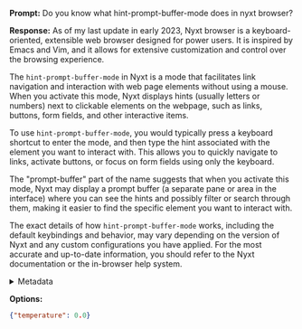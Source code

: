**Prompt:**
Do you know what hint-prompt-buffer-mode does in nyxt browser?

**Response:**
As of my last update in early 2023, Nyxt browser is a keyboard-oriented, extensible web browser designed for power users. It is inspired by Emacs and Vim, and it allows for extensive customization and control over the browsing experience.

The `hint-prompt-buffer-mode` in Nyxt is a mode that facilitates link navigation and interaction with web page elements without using a mouse. When you activate this mode, Nyxt displays hints (usually letters or numbers) next to clickable elements on the webpage, such as links, buttons, form fields, and other interactive items.

To use `hint-prompt-buffer-mode`, you would typically press a keyboard shortcut to enter the mode, and then type the hint associated with the element you want to interact with. This allows you to quickly navigate to links, activate buttons, or focus on form fields using only the keyboard.

The "prompt-buffer" part of the name suggests that when you activate this mode, Nyxt may display a prompt buffer (a separate pane or area in the interface) where you can see the hints and possibly filter or search through them, making it easier to find the specific element you want to interact with.

The exact details of how `hint-prompt-buffer-mode` works, including the default keybindings and behavior, may vary depending on the version of Nyxt and any custom configurations you have applied. For the most accurate and up-to-date information, you should refer to the Nyxt documentation or the in-browser help system.

<details><summary>Metadata</summary>

- Duration: 7610 ms
- Datetime: 2023-11-18T11:39:01.109780
- Model: gpt-4-1106-preview

</details>

**Options:**
```json
{"temperature": 0.0}
```

